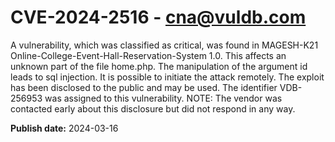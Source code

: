 # CVE-2024-2516 - cna@vuldb.com

A vulnerability, which was classified as critical, was found in MAGESH-K21 Online-College-Event-Hall-Reservation-System 1.0. This affects an unknown part of the file home.php. The manipulation of the argument id leads to sql injection. It is possible to initiate the attack remotely. The exploit has been disclosed to the public and may be used. The identifier VDB-256953 was assigned to this vulnerability. NOTE: The vendor was contacted early about this disclosure but did not respond in any way.

**Publish date:** 2024-03-16
